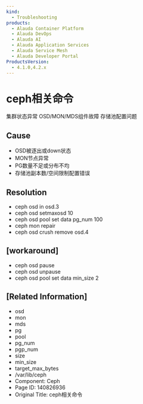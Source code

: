 ```yaml
---
kind:
  - Troubleshooting
products:
  - Alauda Container Platform
  - Alauda DevOps
  - Alauda AI
  - Alauda Application Services
  - Alauda Service Mesh
  - Alauda Developer Portal
ProductsVersion:
  - 4.1.0,4.2.x
---
```

<!-- A type of document that involves encountering a fault, diagnosing it, performing root cause analysis, and providing solutions. -->

# ceph相关命令

集群状态异常 OSD/MON/MDS组件故障 存储池配置问题

## Cause
- OSD被逐出或down状态
- MON节点异常
- PG数量不足或分布不均
- 存储池副本数/空间限制配置错误

## Resolution
- ceph osd in osd.3
- ceph osd setmaxosd 10
- ceph osd pool set data pg_num 100
- ceph mon repair
- ceph osd crush remove osd.4

## [workaround]
- ceph osd pause
- ceph osd unpause
- ceph osd pool set data min_size 2

## [Related Information]
- osd
- mon
- mds
- pg
- pool
- pg_num
- pgp_num
- size
- min_size
- target_max_bytes
- /var/lib/ceph
- Component: Ceph
- Page ID: 140826936
- Original Title: ceph相关命令
